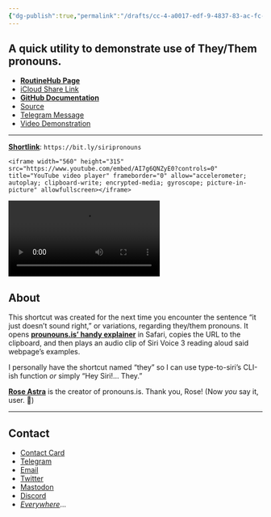 ```yaml
---
{"dg-publish":true,"permalink":"/drafts/cc-4-a0017-edf-9-4837-83-ac-fc-3785799-d3-e/","dgHomeLink":true,"dgPassFrontmatter":false}
---
```



## A quick utility to demonstrate use of They/Them pronouns.

* [**RoutineHub Page**](https://routinehub.co/shortcut/10511)
* [iCloud Share Link](https://www.icloud.com/shortcuts/1606666c3658493eb04224391734f559)
* [**GitHub Documentation**](https://github.com/extratone/i/issues/113)
* [Source](https://davidblue.wtf/they)
* [Telegram Message](https://t.me/s/extratone/8342)
* [Video Demonstration](https://youtu.be/AI7g6QNZyE0)
***

[**Shortlink**](https://bit.ly/siripronouns): `https://bit.ly/siripronouns`

```
<iframe width="560" height="315" src="https://www.youtube.com/embed/AI7g6QNZyE0?controls=0" title="YouTube video player" frameborder="0" allow="accelerometer; autoplay; clipboard-write; encrypted-media; gyroscope; picture-in-picture" allowfullscreen></iframe>
```
<video controls>
  <source src="https://user-images.githubusercontent.com/43663476/141933823-7ae284c6-bb5d-411e-92bf-388d9c685f59.MOV">
</video>

## About

This shortcut was created for the next time you encounter the sentence “it just doesn’t sound right,” or variations, regarding they/them pronouns. It opens [**prounouns.is’ handy explainer**](http://pronoun.is/they/.../themselves) in Safari, copies the URL to the clipboard, and then plays an audio clip of Siri Voice 3 reading aloud said webpage’s examples.

I personally have the shortcut named “they” so I can use type-to-siri’s CLI-ish function *or* simply “Hey Siri!… They.”

[**Rose Astra**](https://twitter.com/morganastra) is the creator of pronouns.is. Thank you, Rose!
(Now *you* say it, user. 😬)

***

## Contact

* [Contact Card](https://bit.ly/whoisdavidblue)
* [Telegram](https://t.me/extratone)
* [Email](mailto:davidblue@extratone.com) 
* [Twitter](https://twitter.com/NeoYokel)
* [Mastodon](https://mastodon.social/@DavidBlue)
* [Discord](https://discord.gg/0b9KQUKP858b0iZF)
* [*Everywhere*](https://raindrop.io/davidblue/social-directory-21059174)...
